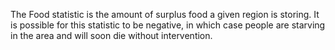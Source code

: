 The Food statistic is the amount of surplus food a given region is storing. It is possible for this statistic to be negative, in which case people are starving in the area and will soon die without intervention.
